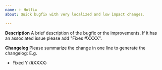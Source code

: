 ```yaml
---
name: ✨ Hotfix
about: Quick bugfix with very localized and low impact changes.

---
```


**Description**
A brief description of the bugfix or the improvements.
If it has an associated issue please add "Fixes #XXXX".

**Changelog**
Please summarize the change in one line to generate the changelog:
E.g.
- Fixed Y (#XXXX)
